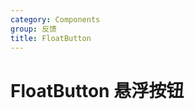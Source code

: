```yaml
---
category: Components
group: 反馈
title: FloatButton
---
```


# FloatButton 悬浮按钮

<code src="./demos/index.jsx"></code>
